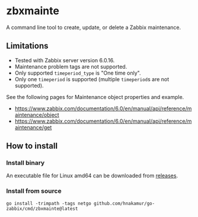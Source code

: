 # zbxmainte

A command line tool to create, update, or delete a Zabbix maintenance.

## Limitations

- Tested with Zabbix server version 6.0.16.
- Maintenance problem tags are not supported.
- Only supported `timeperiod_type` is "One time only".
- Only one `timeperiod` is supported (multiple `timeperiod`s are not supported).

See the following pages for Maintenance object properties and example.
- https://www.zabbix.com/documentation/6.0/en/manual/api/reference/maintenance/object
- https://www.zabbix.com/documentation/6.0/en/manual/api/reference/maintenance/get

## How to install

### Install binary

An executable file for Linux amd64 can be downloaded from [releases](https://github.com/hnakamur/go-zabbix/releases).

### Install from source

```
go install -trimpath -tags netgo github.com/hnakamur/go-zabbix/cmd/zbxmainte@latest
```
